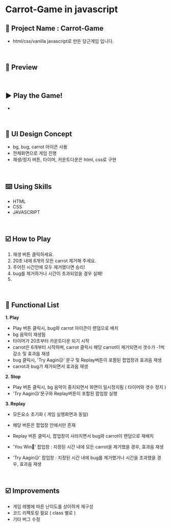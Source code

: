 
# Carrot-Game in javascript

## 📅 Project Name : Carrot-Game
* html/css/vanilla javascript로 만든 당근게임 입니다.

<br/>

## 📱 Preview


<br/>

## ▶ Play the Game!
- 

<br/>

## 🎨 UI Design Concept
* bg, bug, carrot 아이콘 사용
* 전체화면으로 게임 진행
* 재생/정지 버튼, 타이머, 카운트다운은 html, css로 구현
<br/>


## ⌨️ Using Skills
* HTML
* CSS
* JAVASCRIPT

<br/>


## ☑️ How to Play
1. 재생 버튼 클릭하세요.
2. 20초 내에 6개의 모든 carrot 제거해 주세요.
3. 주어진 시간안에 모두 제거했다면 승리!
4. bug를 제거하거나 시간이 초과되었을 경우 실패!
5. 
<br/>


## 📑 Functional List

**1. Play**
  - Play 버튼 클릭시, bug와 carrot 아이콘이 랜덤으로 배치
  - bg 음악이 재생됨
  - 타이머가 20초부터 카운트다운 되기 시작
  - carrot은 6개부터 시작하며, carrot 클릭시 해당 carrot이 제거되면서 갯수가 -1씩 감소 및 효과음 재생
  - bug 클릭시, 'Try Aagin😥' 문구 및 Replay버튼이 포함된 팝업창과 효과음 재생
  - carrot과 bug가 제가되면서 효과음 재생
 
**2. Stop**
  - Play 버튼 클릭시, bg 음악이 중지되면서 화면이 일시정지됨 ( 타이머와 갯수 정지 )
  - 'Try Aagin😥'문구와 Replay버튼이 포함된 팝업창 실행

**3. Replay**
  - 모든요소 초기화 ( 게임 실행화면과 동일)
  - 해당 버튼은 팝업창 안에서만 존재
  - Replay 버튼 클릭시, 팝업창이 사라지면서 bug와 carrot이 랜덤으로 재배치
  
  - 'You Win🎉' 팝업창 : 지정된 시간 내에 모든 carrot을 제거했을 경우, 효과음 재생
  - 'Try Aagin😥' 팝업창 : 지정된 시간 내에 bug를 제거했거나 시간을 초과했을 경우, 효과음 재생


<br/>

## ☑️ Improvements

 * 게임 레벨에 따른 난이도를 상이하게 재구성
 * 코드 리팩토링 필요 ( class 별로 )
 * 기타 버그 수정

<br/>

